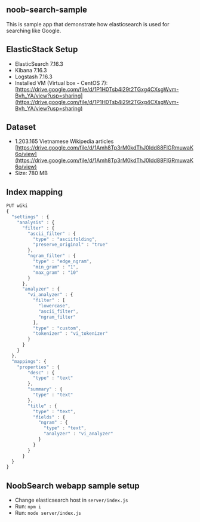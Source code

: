 ## noob-search-sample
This is sample app that demonstrate how elasticsearch is used for searching like Google.

## ElasticStack Setup
* ElasticSearch 7.16.3
* Kibana 7.16.3
* Logstash 7.16.3
* Installed VM (Virtual box - CentOS 7): [https://drive.google.com/file/d/1P1H0Tsb4i29t2TGxg4CXsgWvm-Bvh_YA/view?usp=sharing](https://drive.google.com/file/d/1P1H0Tsb4i29t2TGxg4CXsgWvm-Bvh_YA/view?usp=sharing)

## Dataset

* 1.203.165 Vietnamese Wikipedia articles [https://drive.google.com/file/d/1Amh8Tp3rM0kdThJ0Idd88FlGRmuwaK6o/view](https://drive.google.com/file/d/1Amh8Tp3rM0kdThJ0Idd88FlGRmuwaK6o/view)
* Size: 780 MB

## Index mapping

```javascript
PUT wiki
{
  "settings" : {
    "analysis" : {
      "filter" : {
        "ascii_filter" : {
          "type" : "asciifolding",
          "preserve_original" : "true"
        },
        "ngram_filter" : {
          "type" : "edge_ngram",
          "min_gram" : "1",
          "max_gram" : "10"
        }
      },
      "analyzer" : {
        "vi_analyzer" : {
          "filter" : [
            "lowercase",
            "ascii_filter",
            "ngram_filter"
          ],
          "type" : "custom",
          "tokenizer" : "vi_tokenizer"
        }
      }
    }
  },
  "mappings": {
    "properties" : {
        "desc" : {
          "type" : "text"
        },
        "summary" : {
          "type" : "text"
        },
        "title" : {
          "type" : "text",
          "fields" : {
            "ngram" : {
              "type" : "text",
              "analyzer" : "vi_analyzer"
            }
          }
        }
      }
  }
}
```

## NoobSearch webapp sample setup
* Change elasticsearch host in ```server/index.js```
* Run: ```npm i```
* Run: ```node server/index.js```
